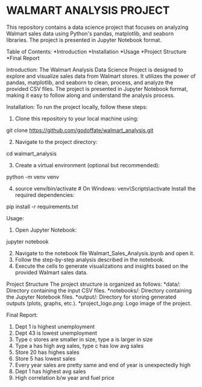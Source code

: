 # WALMART ANALYSIS PROJECT

This repository contains a data science project that focuses on analyzing Walmart sales data using Python's pandas, matplotlib, and seaborn libraries. The project is presented in Jupyter Notebook format.

Table of Contents:
*Introduction
*Installation
*Usage
*Project Structure
*Final Report

Introduction:
The Walmart Analysis Data Science Project is designed to explore and visualize sales data from Walmart stores. It utilizes the power of pandas, matplotlib, and seaborn to clean, process, and analyze the provided CSV files. The project is presented in Jupyter Notebook format, making it easy to follow along and understand the analysis process.

Installation:
To run the project locally, follow these steps:

1) Clone this repository to your local machine using:

git clone https://github.com/godoffate/walmart_analysis.git

2) Navigate to the project directory:

cd walmart_analysis

3) Create a virtual environment (optional but recommended):

python -m venv venv

4) source venv/bin/activate  # On Windows: venv\Scripts\activate
Install the required dependencies:

pip install -r requirements.txt


Usage:
1) Open Jupyter Notebook:

jupyter notebook

2) Navigate to the notebook file Walmart_Sales_Analysis.ipynb and open it.
3) Follow the step-by-step analysis described in the notebook.
4) Execute the cells to generate visualizations and insights based on the provided Walmart sales data.

Project Structure
The project structure is organized as follows:
*data/: Directory containing the input CSV files.
*notebooks/: Directory containing the Jupyter Notebook files.
*output/: Directory for storing generated outputs (plots, graphs, etc.).
*project_logo.png: Logo image of the project.

Final Report:
1) Dept 1 is highest unemployment
2) Dept 43 is lowest unemployment
3) Type c stores are smaller in size, type a is larger in size
4) Type a has high avg sales, type c has low avg sales  
5) Store 20 has highes sales
6) Store 5 has lowest sales
7) Every year sales are pretty same and end of year is unexpectedly high
8) Dept 1 has highest avg sales
9) High correlation b/w year and fuel price
